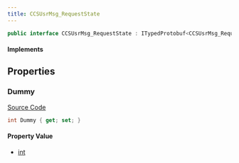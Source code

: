 ```yaml
---
title: CCSUsrMsg_RequestState
---
```


```csharp
public interface CCSUsrMsg_RequestState : ITypedProtobuf<CCSUsrMsg_RequestState>, INativeHandle, INetMessage<CCSUsrMsg_RequestState>, IDisposable
```

#### Implements

## Properties

### Dummy

[Source Code](https://github.com/swiftly-solution/swiftlys2/blob/beta/managed/src/SwiftlyS2.Generated/Protobufs/Interfaces/CCSUsrMsg_RequestState.cs#L18)

```csharp
int Dummy { get; set; }
```

#### Property Value

- [int](https://learn.microsoft.com/dotnet/api/system.int32)

